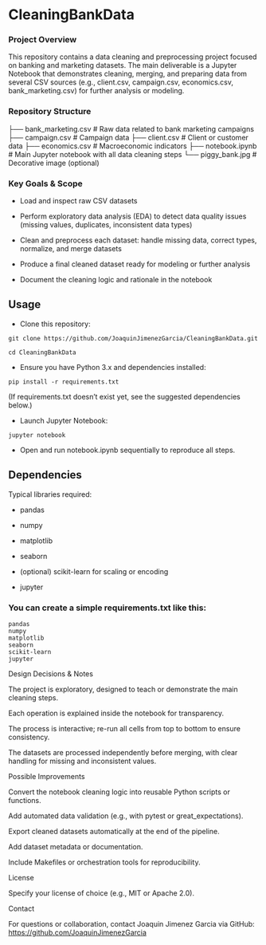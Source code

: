# CleaningBankData
### Project Overview

This repository contains a data cleaning and preprocessing project focused on banking and marketing datasets.
The main deliverable is a Jupyter Notebook that demonstrates cleaning, merging, and preparing data from several CSV sources (e.g., client.csv, campaign.csv, economics.csv, bank_marketing.csv) for further analysis or modeling.

### Repository Structure

├── bank_marketing.csv # Raw data related to bank marketing campaigns
├── campaign.csv # Campaign data
├── client.csv # Client or customer data
├── economics.csv # Macroeconomic indicators
├── notebook.ipynb # Main Jupyter notebook with all data cleaning steps
└── piggy_bank.jpg # Decorative image (optional)

### Key Goals & Scope

- Load and inspect raw CSV datasets

- Perform exploratory data analysis (EDA) to detect data quality issues (missing values, duplicates, inconsistent data types)

- Clean and preprocess each dataset: handle missing data, correct types, normalize, and merge datasets

- Produce a final cleaned dataset ready for modeling or further analysis

- Document the cleaning logic and rationale in the notebook

## Usage

- Clone this repository:
```
git clone https://github.com/JoaquinJimenezGarcia/CleaningBankData.git

cd CleaningBankData
```
- Ensure you have Python 3.x and dependencies installed:
```
pip install -r requirements.txt
```
(If requirements.txt doesn’t exist yet, see the suggested dependencies below.)

- Launch Jupyter Notebook:
```
jupyter notebook
```

- Open and run notebook.ipynb sequentially to reproduce all steps.

## Dependencies

Typical libraries required:

- pandas

- numpy

- matplotlib

- seaborn

- (optional) scikit-learn for scaling or encoding

- jupyter

### You can create a simple requirements.txt like this:
```
pandas
numpy
matplotlib
seaborn
scikit-learn
jupyter
```

Design Decisions & Notes

The project is exploratory, designed to teach or demonstrate the main cleaning steps.

Each operation is explained inside the notebook for transparency.

The process is interactive; re-run all cells from top to bottom to ensure consistency.

The datasets are processed independently before merging, with clear handling for missing and inconsistent values.

Possible Improvements

Convert the notebook cleaning logic into reusable Python scripts or functions.

Add automated data validation (e.g., with pytest or great_expectations).

Export cleaned datasets automatically at the end of the pipeline.

Add dataset metadata or documentation.

Include Makefiles or orchestration tools for reproducibility.

License

Specify your license of choice (e.g., MIT or Apache 2.0).

Contact

For questions or collaboration, contact Joaquin Jimenez Garcia via GitHub:
https://github.com/JoaquinJimenezGarcia